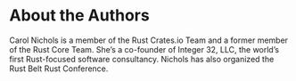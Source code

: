 # About the Authors

<!--Insert Steve's bio here -->

Carol Nichols is a member of the Rust Crates.io Team and a former member of the Rust Core Team. She’s a co-founder of Integer 32, LLC, the world’s first Rust-focused software consultancy. Nichols has also organized the Rust Belt Rust Conference.